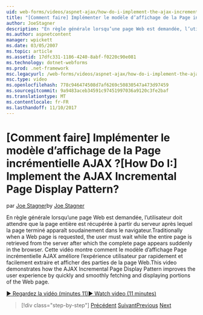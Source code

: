 ```yaml
---
uid: web-forms/videos/aspnet-ajax/how-do-i-implement-the-ajax-incremental-page-display-pattern
title: "[Comment faire] Implémenter le modèle d’affichage de la Page incrémentielle AJAX ? | Microsoft Docs"
author: JoeStagner
description: "En règle générale lorsqu’une page Web est demandée, l’utilisateur doit attendre que la page entière est récupérée à partir du serveur après lequel la page terminé apparaît sudde..."
ms.author: aspnetcontent
manager: wpickett
ms.date: 03/05/2007
ms.topic: article
ms.assetid: 17dfc331-1186-4240-8abf-f0220c90e081
ms.technology: dotnet-webforms
ms.prod: .net-framework
msc.legacyurl: /web-forms/videos/aspnet-ajax/how-do-i-implement-the-ajax-incremental-page-display-pattern
msc.type: video
ms.openlocfilehash: 778c946474508d7af6269c50830547a473d97459
ms.sourcegitcommit: 9a9483aceb34591c97451997036a9120c3fe2baf
ms.translationtype: MT
ms.contentlocale: fr-FR
ms.lasthandoff: 11/10/2017
---
```

<a name="how-do-i-implement-the-ajax-incremental-page-display-pattern"></a><span data-ttu-id="ec1f5-104">[Comment faire] Implémenter le modèle d’affichage de la Page incrémentielle AJAX ?</span><span class="sxs-lookup"><span data-stu-id="ec1f5-104">[How Do I:] Implement the AJAX Incremental Page Display Pattern?</span></span>
====================
<span data-ttu-id="ec1f5-105">par [Joe Stagner](https://github.com/JoeStagner)</span><span class="sxs-lookup"><span data-stu-id="ec1f5-105">by [Joe Stagner](https://github.com/JoeStagner)</span></span>

<span data-ttu-id="ec1f5-106">En règle générale lorsqu’une page Web est demandée, l’utilisateur doit attendre que la page entière est récupérée à partir du serveur après lequel la page terminé apparaît soudainement dans le navigateur.</span><span class="sxs-lookup"><span data-stu-id="ec1f5-106">Traditionally when a Web page is requested, the user must wait while the entire page is retrieved from the server after which the complete page appears suddenly in the browser.</span></span> <span data-ttu-id="ec1f5-107">Cette vidéo montre comment le modèle d’affichage Page incrémentielle AJAX améliore l’expérience utilisateur par rapidement et facilement extraire et afficher des parties de la page Web.</span><span class="sxs-lookup"><span data-stu-id="ec1f5-107">This video demonstrates how the AJAX Incremental Page Display Pattern improves the user experience by quickly and smoothly fetching and displaying portions of the Web page.</span></span>

[<span data-ttu-id="ec1f5-108">&#9654; Regardez la vidéo (minutes 11)</span><span class="sxs-lookup"><span data-stu-id="ec1f5-108">&#9654; Watch video (11 minutes)</span></span>](https://channel9.msdn.com/Blogs/ASP-NET-Site-Videos/how-do-i-implement-the-ajax-incremental-page-display-pattern)

>[!div class="step-by-step"]
<span data-ttu-id="ec1f5-109">[Précédent](how-do-i-implement-the-ajax-paging-pattern.md)
[Suivant](how-do-i-implement-the-incremental-page-display-pattern-using-http-get-and-post.md)</span><span class="sxs-lookup"><span data-stu-id="ec1f5-109">[Previous](how-do-i-implement-the-ajax-paging-pattern.md)
[Next](how-do-i-implement-the-incremental-page-display-pattern-using-http-get-and-post.md)</span></span>

